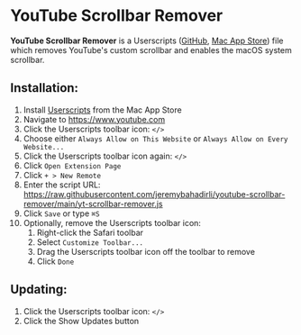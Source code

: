 # YouTube Scrollbar Remover
**YouTube Scrollbar Remover** is a Userscripts ([GitHub](https://github.com/quoid/userscripts), [Mac App Store](https://apps.apple.com/us/app/userscripts/id1463298887)) file which removes YouTube's custom scrollbar and enables the macOS system scrollbar.

## Installation:
1. Install [Userscripts](https://apps.apple.com/us/app/userscripts/id1463298887) from the Mac App Store
2. Navigate to https://www.youtube.com
3. Click the Userscripts toolbar icon: `</>`
4. Choose either `Always Allow on This Website` or `Always Allow on Every Website...`
5. Click the Userscripts toolbar icon again: `</>` 
6. Click `Open Extension Page`
7. Click `+ > New Remote`
8. Enter the script URL: https://raw.githubusercontent.com/jeremybahadirli/youtube-scrollbar-remover/main/yt-scrollbar-remover.js
9. Click `Save` or type `⌘S`
10. Optionally, remove the Userscripts toolbar icon:
    1. Right-click the Safari toolbar
    2. Select `Customize Toolbar...`
    3. Drag the Userscripts toolbar icon off the toolbar to remove
    4. Click `Done`

## Updating:
1. Click the Userscripts toolbar icon: `</>`
2. Click the Show Updates button
